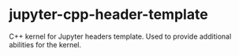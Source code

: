# jupyter-cpp-header-template
C++ kernel for Jupyter headers template. Used to provide additional abilities for the kernel.
